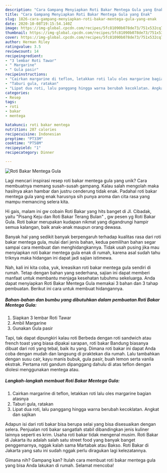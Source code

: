 ```yaml
---
description: "Cara Gampang Menyiapkan Roti Bakar Mentega Gula yang Enak"
title: "Cara Gampang Menyiapkan Roti Bakar Mentega Gula yang Enak"
slug: 1826-cara-gampang-menyiapkan-roti-bakar-mentega-gula-yang-enak
date: 2020-10-08T19:15:54.140Z
image: https://img-global.cpcdn.com/recipes/5fc81090b078de73/751x532cq70/roti-bakar-mentega-gula-foto-resep-utama.jpg
thumbnail: https://img-global.cpcdn.com/recipes/5fc81090b078de73/751x532cq70/roti-bakar-mentega-gula-foto-resep-utama.jpg
cover: https://img-global.cpcdn.com/recipes/5fc81090b078de73/751x532cq70/roti-bakar-mentega-gula-foto-resep-utama.jpg
author: Herman Riley
ratingvalue: 3.5
reviewcount: 14
recipeingredient:
- "3 lembar Roti Tawar"
- " Margarine"
- " Gula pasir"
recipeinstructions:
- "Cairkan margarine di teflon, letakkan roti lalu oles margarine bagian atasnya"
- "Taburi gula, ratakan"
- "Lipat dua roti, lalu panggang hingga warna berubah kecoklatan. Angkat dan sajikan"
categories:
- Resep
tags:
- roti
- bakar
- mentega

katakunci: roti bakar mentega 
nutrition: 287 calories
recipecuisine: Indonesian
preptime: "PT33M"
cooktime: "PT58M"
recipeyield: "1"
recipecategory: Dinner

---
```



![Roti Bakar Mentega Gula](https://img-global.cpcdn.com/recipes/5fc81090b078de73/751x532cq70/roti-bakar-mentega-gula-foto-resep-utama.jpg)

Lagi mencari inspirasi resep roti bakar mentega gula yang unik? Cara membuatnya memang susah-susah gampang. Kalau salah mengolah maka hasilnya akan hambar dan justru cenderung tidak enak. Padahal roti bakar mentega gula yang enak harusnya sih punya aroma dan cita rasa yang mampu memancing selera kita.

Hi gais, malam ini gw cobain Roti Bakar yang hits banget di Jl. Cibadak, yaitu &#34;Pisang Keju dan Roti Bakar Terang Bulan&#34; , gw pesen yg Roti Bakar Gula. Roti bakar merupakan kudapan nikmat yang digandrungi hampir semua kalangan, baik anak-anak maupun orang dewasa.

Banyak hal yang sedikit banyak berpengaruh terhadap kualitas rasa dari roti bakar mentega gula, mulai dari jenis bahan, kedua pemilihan bahan segar sampai cara membuat dan menghidangkannya. Tidak usah pusing jika mau menyiapkan roti bakar mentega gula enak di rumah, karena asal sudah tahu triknya maka hidangan ini dapat jadi sajian istimewa.


Nah, kali ini kita coba, yuk, kreasikan roti bakar mentega gula sendiri di rumah. Tetap dengan bahan yang sederhana, sajian ini dapat memberi manfaat untuk membantu menjaga kesehatan tubuhmu sekeluarga. Anda dapat menyiapkan Roti Bakar Mentega Gula memakai 3 bahan dan 3 tahap pembuatan. Berikut ini cara untuk membuat hidangannya.

<!--inarticleads1-->

##### Bahan-bahan dan bumbu yang dibutuhkan dalam pembuatan Roti Bakar Mentega Gula:

1. Siapkan 3 lembar Roti Tawar
1. Ambil  Margarine
1. Gunakan  Gula pasir


Tapi, tak dapat dipungkiri kalau roti Berbeda dengan roti sandwich atau french toast yang biasa dipakai sarapan, roti bakar Bandung biasanya dibuat dari roti yang tebal, baik itu yang. Dimana roti bakar ini dapat Anda coba dengan mudah dan langsung di praktekan dia rumah. Lalu tambahkan dengan susu cair, kayu manis bubuk, gula pasir, buah lemon serta vanila ekstrak. Pertama roti gandum dipanggang dahulu di atas teflon dengan diolesi menggunakan mentega atau. 

<!--inarticleads2-->

##### Langkah-langkah membuat Roti Bakar Mentega Gula:

1. Cairkan margarine di teflon, letakkan roti lalu oles margarine bagian atasnya
1. Taburi gula, ratakan
1. Lipat dua roti, lalu panggang hingga warna berubah kecoklatan. Angkat dan sajikan


Adapun isi dari roti bakar bisa berupa selai yang bisa disesuaikan dengan selera. Penjualan roti bakar sangatlah stabil dibandingkan jenis kuliner lainnya seperti es krim. Usaha roti bakar tidak mengenal musim. Roti Bakar di Jakarta itu adalah salah satu street food yang banyak banget penggemarnya, nggak kalah sama Martabak atau Bakso. Roti Bakar di Jakarta yang satu ini sudah nggak perlu diragukan lagi kelezatannya. 

Gimana nih? Gampang kan? Itulah cara membuat roti bakar mentega gula yang bisa Anda lakukan di rumah. Selamat mencoba!
